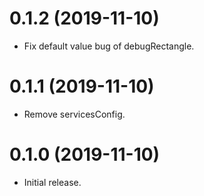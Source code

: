 # 0.1.2 (2019-11-10)

* Fix default value bug of debugRectangle.

# 0.1.1 (2019-11-10)

* Remove servicesConfig.

# 0.1.0 (2019-11-10)

* Initial release.
